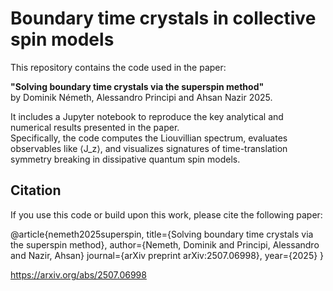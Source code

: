 # Boundary time crystals in collective spin models

This repository contains the code used in the paper:

**"Solving boundary time crystals via the superspin method"**  
by Dominik Németh, Alessandro Principi and Ahsan Nazir 2025.

It includes a Jupyter notebook to reproduce the key analytical and numerical results presented in the paper.  
Specifically, the code computes the Liouvillian spectrum, evaluates observables like ⟨J_z⟩, and visualizes signatures of time-translation symmetry breaking in dissipative quantum spin models.

## Citation

If you use this code or build upon this work, please cite the following paper:

@article{nemeth2025superspin,
title={Solving boundary time crystals via the superspin method},
author={Nemeth, Dominik and Principi, Alessandro and Nazir, Ahsan}
journal={arXiv preprint arXiv:2507.06998},
year={2025}
}

https://arxiv.org/abs/2507.06998
